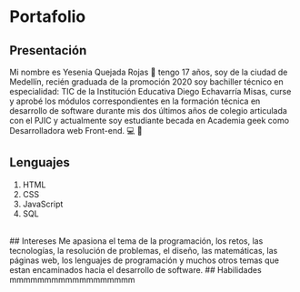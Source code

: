 # Portafolio
## Presentación
Mi nombre es Yesenia Quejada Rojas :sparkling_heart: tengo 17 años, soy de la ciudad de Medellín, recién graduada de la promoción 2020 soy bachiller técnico en especialidad: TIC de la Institución Educativa Diego Echavarría Misas, curse y aprobé los módulos correspondientes en la formación técnica en desarrollo de software durante mis dos últimos años de colegio articulada con el PJIC y actualmente soy estudiante becada en Academia geek como Desarrolladora web Front-end. :computer: :dash:
<br/>
## Lenguajes
1. HTML
2. CSS 
3. JavaScript
4. SQL
<br/>
## Intereses
Me apasiona el tema de la programación, los retos, las tecnologías, la resolución de problemas, el diseño, las matemáticas, las páginas web, los lenguajes de programación y muchos otros temas que estan encaminados hacia el desarrollo de software.
## Habilidades
mmmmmmmmmmmmmmmmmm
